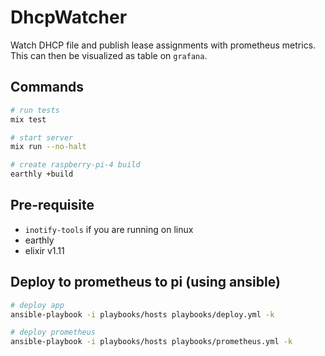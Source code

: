 # DhcpWatcher

Watch DHCP file and publish lease assignments with prometheus metrics.
This can then be visualized as table on `grafana`.

## Commands

```sh
# run tests
mix test

# start server
mix run --no-halt

# create raspberry-pi-4 build
earthly +build
```

## Pre-requisite

- `inotify-tools` if you are running on linux
- earthly
- elixir v1.11

## Deploy to prometheus to pi (using ansible)

```sh
# deploy app
ansible-playbook -i playbooks/hosts playbooks/deploy.yml -k

# deploy prometheus
ansible-playbook -i playbooks/hosts playbooks/prometheus.yml -k
```